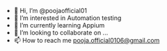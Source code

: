 - 👋 Hi, I’m @poojaofficial01
- 👀 I’m interested in Automation testing
- 🌱 I’m currently learning Appium
- 💞️ I’m looking to collaborate on ...
- 📫 How to reach me pooja.official0106@gmail.com

<!---
poojaofficial01/poojaofficial01 is a ✨ special ✨ repository because its `README.md` (this file) appears on your GitHub profile.
You can click the Preview link to take a look at your changes.
--->
